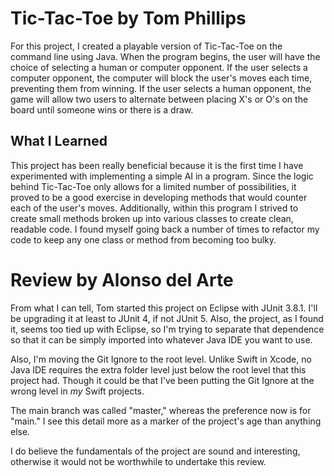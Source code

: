 # Tic-Tac-Toe by Tom Phillips

For this project, I created a playable version of Tic-Tac-Toe on the command 
line using Java. When the program begins, the user will have the choice of 
selecting a human or computer opponent. If the user selects a computer opponent, 
the computer will block the user's moves each time, preventing them from 
winning. If the user selects a human opponent, the game will allow two users to 
alternate between placing X's or O's on the board until someone wins or there is 
a draw. 

## What I Learned

This project has been really beneficial because it is the first time I have 
experimented with implementing a simple AI in a program. Since the logic behind 
Tic-Tac-Toe only allows for a limited number of possibilities, it proved to be a 
good exercise in developing methods that would counter each of the user's moves. 
Additionally, within this program I strived to create small methods broken up 
into various classes to create clean, readable code. I found myself going back a 
number of times to refactor my code to keep any one class or method from 
becoming too bulky.

# Review by Alonso del Arte

From what I can tell, Tom started this project on Eclipse with JUnit 3.8.1. I'll 
be upgrading it at least to JUnit 4, if not JUnit 5. Also, the project, as I 
found it, seems too tied up with Eclipse, so I'm trying to separate that 
dependence so that it can be simply imported into whatever Java IDE you want to 
use.

Also, I'm moving the Git Ignore to the root level. Unlike Swift in Xcode, no 
Java IDE requires the extra folder level just below the root level that this 
project had. Though it could be that I've been putting the Git Ignore at the 
wrong level in *my* Swift projects.

The main branch was called "master," whereas the preference now is for "main." I 
see this detail more as a marker of the project's age than anything else.

I do believe the fundamentals of the project are sound and interesting, 
otherwise it would not be worthwhile to undertake this review.

